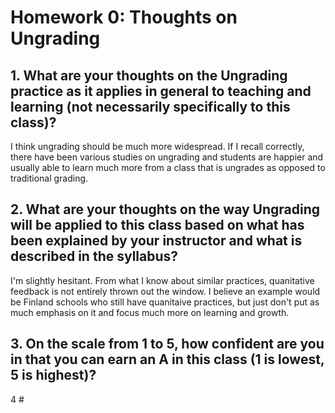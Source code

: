 # Homework 0: Thoughts on Ungrading

## 1. What are your thoughts on the Ungrading practice as it applies in general to teaching and learning (not necessarily specifically to this class)?

I think ungrading should be much more widespread. If I recall correctly, there have been various studies on ungrading and students are happier and usually able to learn much more from a class that is ungrades as opposed to traditional grading. 

## 2. What are your thoughts on the way Ungrading will be applied to this class based on what has been explained by your instructor and what is described in the syllabus?

I'm slightly hesitant. From what I know about similar practices, quanitative feedback is not entirely thrown out the window. I believe an example would be Finland schools who still have quanitaive practices, but just don't put as much emphasis on it and focus much more on learning and growth.

## 3. On the scale from 1 to 5, how confident are you in that you can earn an A in this class (1 is lowest, 5 is highest)?

4
\#